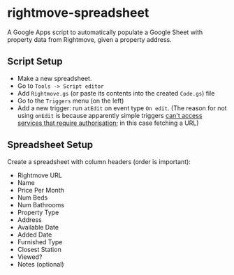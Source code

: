 # rightmove-spreadsheet
A Google Apps script to automatically populate a Google Sheet with property data from Rightmove, given a property address.

## Script Setup

- Make a new spreadsheet.
- Go to `Tools -> Script editor`
- Add `Rightmove.gs` (or paste its contents into the created `Code.gs`) file
- Go to the `Triggers` menu (on the left)
- Add a new trigger: run `atEdit` on event type `On edit`. (The reason for not using `onEdit` is because apparently simple triggers [can't access services that require authorisation](https://stackoverflow.com/questions/58359417/you-do-not-have-permission-to-call-urlfetchapp-fetch); in this case fetching a URL)

## Spreadsheet Setup

Create a spreadsheet with column headers (order is important):
- Rightmove URL
- Name
- Price Per Month
- Num Beds
- Num Bathrooms
- Property Type
- Address
- Available Date
- Added Date
- Furnished Type
- Closest Station
- Viewed?
- Notes (optional)
